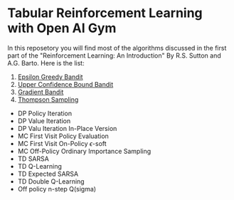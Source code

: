 # Tabular Reinforcement Learning with Open AI Gym 
In this reposetory you will find most of the algorithms discussed in the first part of the "Reinforcement Learning: An Introduction" By R.S. Sutton and A.G. Barto. Here is the list:
1. [Epsilon Greedy Bandit](Part_01_Bandit/Epsilon_Greedy.py)
2. [Upper Confidence Bound Bandit](Part_01_Bandit/Upper_Conf_Bound.py)
3. [Gradient Bandit](Part_01_Bandit/Gradient_Bandit.py)
4. [Thompson Sampling](Part_01_Bandit/Thompson_Sampling.py)
- DP Policy Iteration 
- DP Value Iteration 
- DP Valu Iteration In-Place Version 
- MC First Visit Policy Evaluation 
- MC First Visit On-Policy $\epsilon$-soft 
- MC Off-Policy Ordinary Importance Sampling 
- TD SARSA 
- TD Q-Learning 
- TD Expected SARSA 
- TD Double Q-Learning 
- Off policy n-step Q(sigma)
